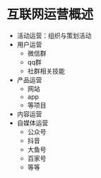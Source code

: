 # 互联网运营概述

* 活动运营：组织与策划活动
* 用户运营
  * 微信群
  * qq群
  * 社群相关技能
* 产品运营
  * 网站
  * app
  * 等项目
* 内容运营
* 自媒体运营
  * 公众号
  * 抖音
  * 大鱼号
  * 百家号
  * 等等